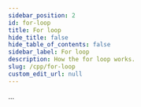 ```yaml
---
sidebar_position: 2
id: for-loop
title: For loop
hide_title: false
hide_table_of_contents: false
sidebar_label: For loop
description: How the for loop works.
slug: /cpp/for-loop
custom_edit_url: null
---
```


...